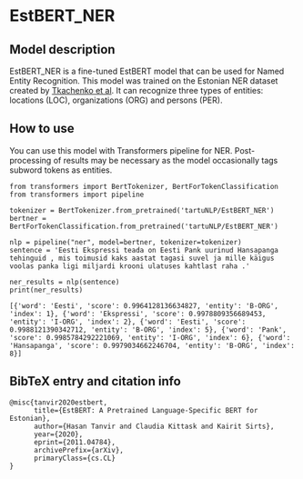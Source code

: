 # EstBERT_NER

## Model description 

EstBERT_NER is a fine-tuned EstBERT model that can be used for Named Entity Recognition. This model was trained on the Estonian NER dataset created by [Tkachenko et al](https://www.aclweb.org/anthology/W13-2412.pdf). It can recognize three types of entities: locations (LOC), organizations (ORG) and persons (PER). 

## How to use 

You can use this model with Transformers pipeline for NER. Post-processing of results may be necessary as the model occasionally tags subword tokens as entities. 

```
from transformers import BertTokenizer, BertForTokenClassification
from transformers import pipeline

tokenizer = BertTokenizer.from_pretrained('tartuNLP/EstBERT_NER')
bertner = BertForTokenClassification.from_pretrained('tartuNLP/EstBERT_NER')

nlp = pipeline("ner", model=bertner, tokenizer=tokenizer)
sentence = 'Eesti Ekspressi teada on Eesti Pank uurinud Hansapanga tehinguid , mis toimusid kaks aastat tagasi suvel ja mille käigus voolas panka ligi miljardi krooni ulatuses kahtlast raha .'

ner_results = nlp(sentence)
print(ner_results)
```
```
[{'word': 'Eesti', 'score': 0.9964128136634827, 'entity': 'B-ORG', 'index': 1}, {'word': 'Ekspressi', 'score': 0.9978809356689453, 'entity': 'I-ORG', 'index': 2}, {'word': 'Eesti', 'score': 0.9988121390342712, 'entity': 'B-ORG', 'index': 5}, {'word': 'Pank', 'score': 0.9985784292221069, 'entity': 'I-ORG', 'index': 6}, {'word': 'Hansapanga', 'score': 0.9979034662246704, 'entity': 'B-ORG', 'index': 8}]

```



## BibTeX entry and citation info

```
@misc{tanvir2020estbert,
      title={EstBERT: A Pretrained Language-Specific BERT for Estonian}, 
      author={Hasan Tanvir and Claudia Kittask and Kairit Sirts},
      year={2020},
      eprint={2011.04784},
      archivePrefix={arXiv},
      primaryClass={cs.CL}
}
```